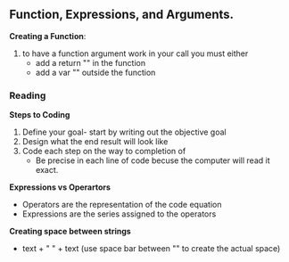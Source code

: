 ## Function, Expressions, and Arguments.


**Creating a Function**:
1. to have a function argument work in your call you must either
    - add a return "" in the function 
    - add a var "" outside the function


### Reading

**Steps to Coding**
1. Define your goal- start by writing out  the objective goal
1. Design what the end result will look like
1. Code each step on the way to completion of   
    - Be precise in each line of code becuse the computer will read it exact.

**Expressions vs Operartors**

- Operators are the representation of the code equation
- Expressions are the series assigned to the operators 

**Creating space between strings**
- text + " " + text  (use space bar between "" to create the actual space)